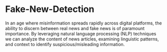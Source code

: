 # Fake-New-Detection
In an age where misinformation spreads rapidly across digital platforms, the ability to discern between real news and fake news is of paramount importance. By leveraging natural language processing (NLP) techniques we can analyze the content of news articles, examining linguistic patterns, and context to identify suspicious/misleading information.
